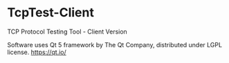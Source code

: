 # TcpTest-Client
TCP Protocol Testing Tool - Client Version

Software uses Qt 5 framework by The Qt Company, distributed under LGPL license. https://qt.io/
